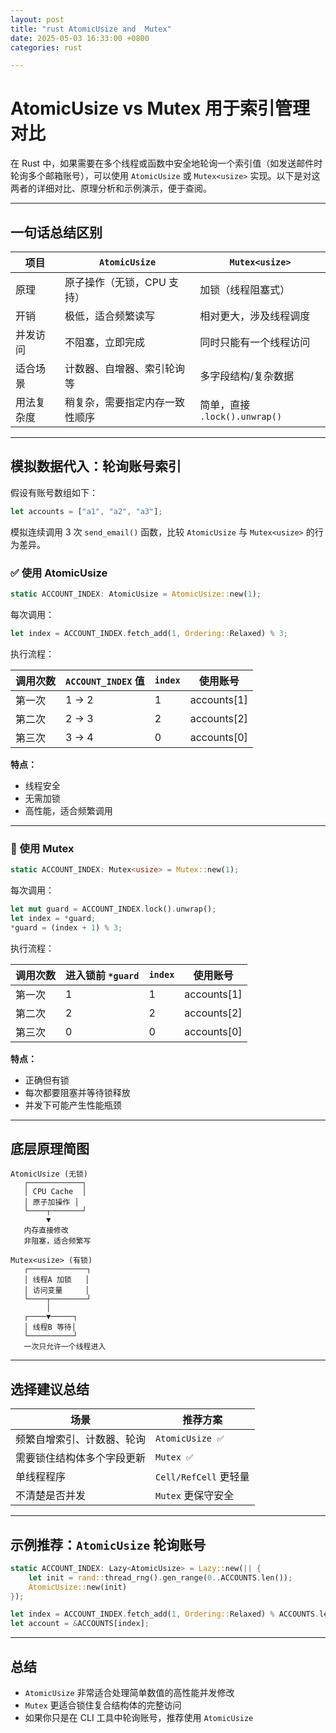 ```yaml
---
layout: post
title: "rust AtomicUsize and  Mutex"
date: 2025-05-03 16:33:00 +0800
categories: rust

---
```


# AtomicUsize vs Mutex<usize> 用于索引管理对比

在 Rust 中，如果需要在多个线程或函数中安全地轮询一个索引值（如发送邮件时轮询多个邮箱账号），可以使用 `AtomicUsize` 或 `Mutex<usize>` 实现。以下是对这两者的详细对比、原理分析和示例演示，便于查阅。

---

## 一句话总结区别

| 项目    | `AtomicUsize`   | `Mutex<usize>`           |
| ----- | --------------- | ------------------------ |
| 原理    | 原子操作（无锁，CPU 支持） | 加锁（线程阻塞式）                |
| 开销    | 极低，适合频繁读写       | 相对更大，涉及线程调度              |
| 并发访问  | 不阻塞，立即完成        | 同时只能有一个线程访问              |
| 适合场景  | 计数器、自增器、索引轮询等   | 多字段结构/复杂数据               |
| 用法复杂度 | 稍复杂，需要指定内存一致性顺序 | 简单，直接 `.lock().unwrap()` |

---

## 模拟数据代入：轮询账号索引

假设有账号数组如下：

```rust
let accounts = ["a1", "a2", "a3"];
```

模拟连续调用 3 次 `send_email()` 函数，比较 `AtomicUsize` 与 `Mutex<usize>` 的行为差异。

### ✅ 使用 AtomicUsize

```rust
static ACCOUNT_INDEX: AtomicUsize = AtomicUsize::new(1);
```

每次调用：

```rust
let index = ACCOUNT_INDEX.fetch_add(1, Ordering::Relaxed) % 3;
```

执行流程：

| 调用次数 | `ACCOUNT_INDEX` 值 | `index` | 使用账号         |
| ---- | ----------------- | ------- | ------------ |
| 第一次  | 1 → 2             | 1       | accounts\[1] |
| 第二次  | 2 → 3             | 2       | accounts\[2] |
| 第三次  | 3 → 4             | 0       | accounts\[0] |

**特点：**

* 线程安全
* 无需加锁
* 高性能，适合频繁调用

---

### 🛑 使用 Mutex<usize>

```rust
static ACCOUNT_INDEX: Mutex<usize> = Mutex::new(1);
```

每次调用：

```rust
let mut guard = ACCOUNT_INDEX.lock().unwrap();
let index = *guard;
*guard = (index + 1) % 3;
```

执行流程：

| 调用次数 | 进入锁前 `*guard` | `index` | 使用账号         |
| ---- | ------------- | ------- | ------------ |
| 第一次  | 1             | 1       | accounts\[1] |
| 第二次  | 2             | 2       | accounts\[2] |
| 第三次  | 0             | 0       | accounts\[0] |

**特点：**

* 正确但有锁
* 每次都要阻塞并等待锁释放
* 并发下可能产生性能瓶颈

---

## 底层原理简图

```
AtomicUsize (无锁)
   ┌────────────┐
   │ CPU Cache  │
   │ 原子加操作 │
   └────┬───────┘
        ▼
   内存直接修改
   非阻塞，适合频繁写

Mutex<usize> (有锁)
   ┌─────────────┐
   │ 线程A 加锁   │
   │ 访问变量     │
   └────┬────────┘
        │
   ┌────▼─────┐
   │ 线程B 等待│
   └──────────┘
   一次只允许一个线程进入
```

---

## 选择建议总结

| 场景            | 推荐方案               |
| ------------- | ------------------ |
| 频繁自增索引、计数器、轮询 | `AtomicUsize ✅`    |
| 需要锁住结构体多个字段更新 | `Mutex ✅`          |
| 单线程程序         | `Cell/RefCell` 更轻量 |
| 不清楚是否并发       | `Mutex` 更保守安全      |

---

## 示例推荐：`AtomicUsize` 轮询账号

```rust
static ACCOUNT_INDEX: Lazy<AtomicUsize> = Lazy::new(|| {
    let init = rand::thread_rng().gen_range(0..ACCOUNTS.len());
    AtomicUsize::new(init)
});

let index = ACCOUNT_INDEX.fetch_add(1, Ordering::Relaxed) % ACCOUNTS.len();
let account = &ACCOUNTS[index];
```

---

## 总结

* `AtomicUsize` 非常适合处理简单数值的高性能并发修改
* `Mutex` 更适合锁住复合结构体的完整访问
* 如果你只是在 CLI 工具中轮询账号，推荐使用 `AtomicUsize`


